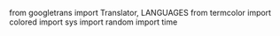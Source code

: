 from googletrans import Translator, LANGUAGES
from termcolor import colored
import sys
import random
import time

